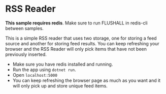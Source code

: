 # RSS Reader

**This sample requires redis**. Make sure to run FLUSHALL in redis-cli between samples.

This is a simple RSS reader that uses two storage, one for storing a feed source and another for storing feed results. You can keep refreshing your browser and the RSS Reader will only pick items that have not been previously inserted.

- Make sure you have redis installed and running.
- Run the app using `dotnet run`.
- Open `localhost:5000`
- You can keep refreshing the browser page as much as you want and it will only pick up and store unique feed items.